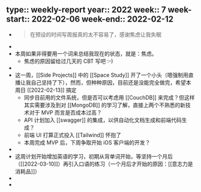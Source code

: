 type:: weekly-report
year:: 2022
week:: 7
week-start:: 2022-02-06
week-end:: 2022-02-12
-
- > 在预设的时间写周报真的太不容易了，感谢焦虑让我失眠
-
- 本周如果非得要用一个词来总结我现在的状态，就是：焦虑。
	- 焦虑的原因留给过几天的 CBT 写吧 :-)
-
- 这一周，[[Side Projects]] 中的 [[Space Study]] 开了一个小头（嗯强制用直播让我自己坚持了下），然而，但种种原因，目前还是没能完全做完，希望本周日 [[2022-02-13]] 搞定
	- 同步目前用的文件系统，但是否可以考虑用 [[CouchDB]] 来完成？但这样其实需要涉及到对 [[MongoDB]] 的学习了解，直接上两个不熟悉的新技术对于 MVP 而言是否成本过高？
	- API 计划加入 [[swagger]] 的集成，以供自动化文档生成和前端代码生成？
	- 前端 UI 打算正式投入 [[Tailwind]] 怀抱了
	- 本周完成 MVP 后，下周争取开始 iOS 客户端的开发？
-
- 这周计划开始增加英语的学习，初期从背单词开始，等坚持一个月后（[[2022-03-10]]）再引入口语的练习（一个月后才开始的原因：[[意志力是消耗品]]）
-
-